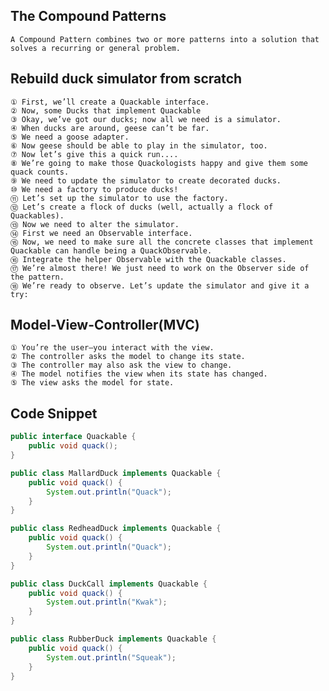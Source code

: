 ## The Compound Patterns
    A Compound Pattern combines two or more patterns into a solution that solves a recurring or general problem.

## Rebuild duck simulator from scratch
    ① First, we’ll create a Quackable interface.
    ② Now, some Ducks that implement Quackable
    ③ Okay, we’ve got our ducks; now all we need is a simulator.
    ④ When ducks are around, geese can’t be far.
    ⑤ We need a goose adapter.
    ⑥ Now geese should be able to play in the simulator, too.
    ⑦ Now let’s give this a quick run....
    ⑧ We’re going to make those Quackologists happy and give them some quack counts.
    ⑨ We need to update the simulator to create decorated ducks.
    ⑩ We need a factory to produce ducks!
    ⑪ Let’s set up the simulator to use the factory.
    ⑫ Let’s create a flock of ducks (well, actually a flock of Quackables).
    ⑬ Now we need to alter the simulator.
    ⑭ First we need an Observable interface.
    ⑮ Now, we need to make sure all the concrete classes that implement Quackable can handle being a QuackObservable.
    ⑯ Integrate the helper Observable with the Quackable classes.
    ⑰ We’re almost there! We just need to work on the Observer side of the pattern.
    ⑱ We’re ready to observe. Let’s update the simulator and give it a try:
    
    
## Model-View-Controller(MVC)
    ① You’re the user—you interact with the view.
    ② The controller asks the model to change its state.
    ③ The controller may also ask the view to change.
    ④ The model notifies the view when its state has changed.
    ⑤ The view asks the model for state.
    



## Code Snippet
```java
public interface Quackable {
    public void quack();
}
```

```java
public class MallardDuck implements Quackable {
    public void quack() {
        System.out.println("Quack");
    }
}

public class RedheadDuck implements Quackable {
    public void quack() {
        System.out.println("Quack");
    }
}

public class DuckCall implements Quackable {
    public void quack() {
        System.out.println("Kwak");
    }
}

public class RubberDuck implements Quackable {
    public void quack() {
        System.out.println("Squeak");
    }
}
```